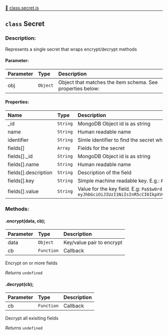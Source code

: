 <div class="mb-0">
    🔗 <a class="source-code" target="_blank"
        href="https://github.com/OpenHausIO/backend/blob/dev&#x2F;components&#x2F;vault&#x2F;class.secret.js">class.secret.js</a>
</div>
<hr style="margin: 0 !important" />

<!-- CLASS -->

<!-- GENERAL -->
## `class` Secret 
### Description:

Represents a single secret that wraps encrypt/decrypt methods

<!-- GENERAL -->

<!-- PARAMETER -->
#### Parameter:
| Parameter | Type       | Description    |
| :-------- | :--------- |:------------- |
| obj | `Object` |  Object that matches the item schema. See properties below: |
<!-- PARAMETER -->

<!-- PROPERTIES -->
#### Properties:
| Name | Type | Description |
| :---- | :-------- | :----------- |
| _id | `String` | MongoDB Object id is as string |
| name | `String` | Human readable name |
| identifier | `String` | Simle identifier to find the secret when you need it |
| fields[] | `Array` | Fields for the secret |
| fields[]._id | `String` | MongoDB Object id is as string |
| fields[].name | `String` | Human readable name |
| fields[].description | `String` | Description of the field |
| fields[].key | `String` | Simple machine readable key. E.g.: ```PASSWORD``` or ```TOKEN``` |
| fields[].value | `String` | Value for the key field. E.g: ```Pa$$w0rd``` or ```eyJhbGciOiJIUzI1NiIsInR5cCI6IkpXVCJ9.eyJzdWIiOiIxMjM0NTY3ODkwIiwibmFtZSI6IkpvaG4gRG9lIiwiaWF0IjoxNTE2MjM5MDIyfQ.SflKxwRJSMeKKF2QT4fwpMeJf36POk6yJV_adQssw5c``` |
<!-- PROPERTIES -->

<!-- EVENTS -->
<!-- EVENTS -->

<!-- EXAMPLES -->
<!-- EXAMPLES -->

<!-- LINKS -->
<!-- LINKS -->

<!-- CLASS -->



<!-- METHODS -->
### Methods:
#### .encrypt(data, cb); 

| Parameter | Type       | Description    |
| :-------- | :--------- |:------------- |
| data | `Object` |  Key/value pair to encrypt |
| cb | `Function` |  Callback |


Encrypt on or more fields


*Returns*   `undefined`   


<!-- LINKS -->
<!-- LINKS -->

#### .decrypt(cb); 

| Parameter | Type       | Description    |
| :-------- | :--------- |:------------- |
| cb | `Function` |  Callback |


Decrypt all exisiting fields


*Returns*   `undefined`   


<!-- LINKS -->
<!-- LINKS -->

<!-- METHODS -->